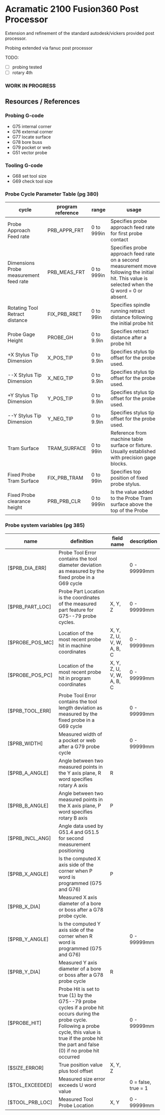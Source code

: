 # Acramatic 2100 Fusion360 Post Processor

Extension and refinement of the standard autodesk/vickers provided post processor.

Probing extended via fanuc post processor

TODO:

- [ ] probing tested
- [ ] rotary 4th

### WORK IN PROGRESS

## Resources / References

### Probing G-code
* G75 internal corner
* G76 external corner
* G77 locate surface
* G78 bore buss
* G79 pocket or web
* G51 vector probe

### Tooling G-code
* G68 set tool size
* G69 check tool size


### Probe Cycle Parameter Table (pg 380)

| cycle                                   | program reference | range      | usage                                                                                                                                            |
|-----------------------------------------|-------------------|------------|--------------------------------------------------------------------------------------------------------------------------------------------------|
| Probe Approach Feed rate                | PRB_APPR_FRT      | 0 to 999in | Specifies probe approach feed rate for first probe contact                                                                                       |
| Dimensions Probe  measurement feed rate | PRB_MEAS_FRT      | 0 to 999in | Specifies probe approach feed rate on a second measurement move following the initial hit. This value is selected when the Q word = 0 or absent. |
| Rotating Tool Retract distance          | FIX_PRB_RRET      | 0 to 99in  | Specifies spindle running retract distance following the initial probe hit                                                                       |
| Probe Gage Height                       | PROBE_GH          | 0 to 9.9in | Specifies retract distance after a probe hit                                                                                                     |
|  +X Stylus Tip Dimension                | X_POS_TIP         | 0 to 9.9in | Specifies stylus tip offset for the probe used.                                                                                                  |
|  --X Stylus Tip Dimension               | X_NEG_TIP         | 0 to 9.9in | Specifies stylus tip offset for the probe used.                                                                                                  |
|  +Y Stylus Tip Dimension                | Y_POS_TIP         | 0 to 9.9in | Specifies stylus tip offset for the probe used.                                                                                                  |
|  --Y Stylus Tip Dimension               | Y_NEG_TIP         | 0 to 9.9in | Specifies stylus tip offset for the probe used.                                                                                                  |
| Tram Surface                            | TRAM_SURFACE      | 0 to 99in  | Reference from machine table surface or fixture. Usually established with precision gage blocks.                                                 |
| Fixed Probe Tram Surface                | FIX_PRB_TRAM      | 0 to 99in  | Specifies top position of fixed probe stylus.                                                                                                    |
| Fixed Probe clearance height            | PRB_PRB_CLR       | 0 to 999in | Is the value added to the Probe Tram surface above the top of the Probe                                                                          |

### Probe system variables (pg 385)				

| name            | definition                                                                                                                                                                                                          | field name                | description         |
|-----------------|---------------------------------------------------------------------------------------------------------------------------------------------------------------------------------------------------------------------|---------------------------|---------------------|
| [$PRB_DIA_ERR]  | Probe Tool Error contains the tool diameter deviation as measured by the fixed probe in a G69 cycle                                                                                                                 |                           | 0 - 99999mm         |
| [$PRB_PART_LOC] | Probe Part Location is the coordinates of the measured part feature for G75--79 probe cycles.                                                                                                                       | X, Y, Z                   | 0 - 99999mm         |
| [$PROBE_POS_MC] | Location of the most recent probe hit in machine coordinates                                                                                                                                                        | X, Y, Z, U, V, W, A, B, C | 0 - 99999mm         |
| [$PROBE_POS_PC] | Location of the most recent probe hit in program coordinates                                                                                                                                                        | X, Y, Z, U, V, W, A, B, C | 0 - 99999mm         |
| [$PRB_TOOL_ERR] | Probe Tool Error contains the tool length deviation as measured by the fixed probe in a G69 cycle                                                                                                                   |                           | 0 - 99999mm         |
| [$PRB_WIDTH]    | Measured width of a pocket or web after a G79 probe cycle                                                                                                                                                           |                           | 0 - 99999mm         |
| [$PRB_A_ANGLE]  | Angle between two measured points in the Y axis plane, R word specifies rotary A axis                                                                                                                               | R                         |                     |
| [$PRB_B_ANGLE]  | Angle between two measured points in the X axis plane, P word specifies rotary B axis                                                                                                                               | P                         |                     |
| [$PRB_INCL_ANG] | Angle data used by G51.4 and G51.5 for second measurement positioning                                                                                                                                               |                           |                     |
| [$PRB_X_ANGLE]  | Is the computed X axis side of the corner when P word is programmed (G75 and G76)                                                                                                                                   | P                         |                     |
| [$PRB_X_DIA]    | Measured X axis diameter of a bore or boss after a G78 probe cycle.                                                                                                                                                 |                           |                     |
| [$PRB_Y_ANGLE]  | Is the computed Y axis side of the corner when R word is programmed (G75 and G76)                                                                                                                                   |                           | 0 - 99999mm         |
| [$PRB_Y_DIA]    | Measured Y axis diameter of a bore or boss after a G78 probe cycle                                                                                                                                                  | R                         |                     |
| [$PROBE_HIT]    | Probe Hit is set to true (1) by the G75--79 probe cycles if a probe hit occurs during the probe cycle. Following a probe cycle, this value is true if the probe hit the part and false (0) if no probe hit occurred |                           | 0 - 99999mm         |
| [$SIZE_ERROR]   | True position value plus tool offset                                                                                                                                                                                | X, Y, Z                   |                     |
| [$TOL_EXCEEDED] | Measured size error exceeds U word value                                                                                                                                                                            |                           | 0 = false, true = 1 |
| [$TOOL_PRB_LOC] | Measured Tool Probe Location                                                                                                                                                                                        | X, Y                      | 0 - 99999mm         |
